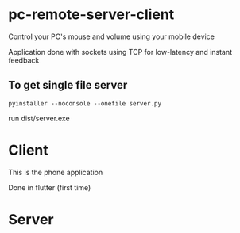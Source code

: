 # pc-remote-server-client
Control your PC's mouse and volume using your mobile device

Application done with sockets using TCP for low-latency and instant feedback


## To get single file server  
`pyinstaller --noconsole --onefile server.py`  

run dist/server.exe

# Client
This is the phone application

Done in flutter (first time)



# Server
